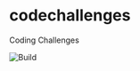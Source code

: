 # codechallenges
Coding Challenges

![Build](https://api.travis-ci.org/divinedragon/codechallenges.svg?branch=alakazam)
